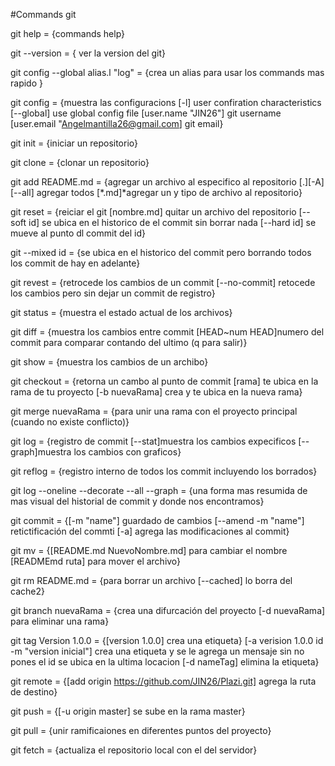 #Commands git

git help =
  {commands help}

git --version =
  { ver la version del git}

git config --global alias.l "log" =
  {crea un alias para usar los
	commands mas rapido }

git config =
  {muestra las configuracions
  [-l] user confiration characteristics
  [--global] use global config file
  [user.name "JIN26"] git username
  [user.email "Angelmantilla26@gmail.com]
  git email}

git init =
  {iniciar un repositorio}

git clone =
  {clonar un repositorio}

git add README.md =
  {agregar un archivo al especifico
  al repositorio
  [.][-A][--all] agregar todos
  [*.md]*agregar un y tipo de
  archivo al repositorio}

git reset =
  {reiciar el git
  [nombre.md] quitar un archivo del repositorio
  [--soft id] se ubica en el historico
  de el commit sin borrar nada
  [--hard id] se mueve al punto dl commit del id}

git --mixed id =
  {se ubica en el historico del commit pero
  borrando todos los commit de hay en adelante}

git revest =
  {retrocede los cambios de un commit
  [--no-commit] retocede los cambios pero sin
  dejar un commit de registro}

git status =
  {muestra el estado actual de los archivos}

git diff =
  {muestra los cambios entre commit
  [HEAD~num HEAD]numero del commit para
  comparar contando del ultimo (q para salir)}

git show =
  {muestra los cambios de un archibo}

git checkout =
  {retorna un cambo al punto de commit
  [rama] te ubica en la rama de tu proyecto
  [-b nuevaRama] crea y te ubica en la nueva rama}

git merge nuevaRama =
  {para unir una rama con el proyecto principal
  (cuando no existe conflicto)}

git log =
  {registro de commit
  [--stat]muestra los cambios expecificos
  [--graph]muestra los cambios con graficos}

git reflog =
  {registro interno de todos los
  commit incluyendo los borrados}

git log --oneline --decorate --all --graph =
  {una forma mas resumida de mas visual del
  historial de commit y donde nos encontramos}

git commit =
  {[-m "name"] guardado de cambios
  [--amend -m "name"] retictificación del commti
  [-a] agrega las modificaciones al commit}

git mv =
  {[README.md NuevoNombre.md]
  para cambiar el nombre
  [READMEmd ruta] para mover el archivo}

git rm README.md =
  {para borrar un archivo
  [--cached] lo borra del cache2}

git branch nuevaRama =
  {crea una difurcación del proyecto
  [-d nuevaRama] para eliminar una rama}

git tag Version 1.0.0 =
  {[version 1.0.0] crea una etiqueta}
  [-a verision 1.0.0 id -m "version inicial"]
  crea una etiqueta y se le agrega un mensaje sin
  no pones el id se ubica en la ultima locacion
  [-d nameTag] elimina la etiqueta}

git remote =
  {[add origin https://github.com/JIN26/Plazi.git]
  agrega la ruta de destino}

git push =
  {[-u origin master] se sube en la rama master}

git pull =
  {unir ramificaiones en diferentes 
  puntos del proyecto}

git fetch =
  {actualiza el repositorio local 
  con el del servidor}
